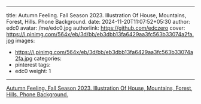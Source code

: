 
---
title: Autumn Feeling. Fall Season 2023. Illustration Of House, Mountains, Forest, Hills. Phone Background.
date: 2024-11-20T11:07:52+05:30
author: edc0
avatar: /me/edc0.jpg
authorlink: https://github.com/edczero
cover: https://i.pinimg.com/564x/eb/3d/bb/eb3dbb13fa6429aa3fc563b33074a2fa.jpg
images:
   - https://i.pinimg.com/564x/eb/3d/bb/eb3dbb13fa6429aa3fc563b33074a2fa.jpg
categories:
  - pinterest
tags:
  - edc0
weight: 1
---

<!--more-->

[Autumn Feeling. Fall Season 2023. Illustration Of House, Mountains, Forest, Hills. Phone Background.](https://in.pinterest.com/pin/91901648639913816/)

	